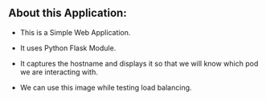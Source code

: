 
## About this Application:

 - This is a Simple Web Application.
   
  - It uses Python Flask Module.
   
 - It captures the hostname and displays it so that we will know which
   pod we are interacting with.
   
  - We can use this image while testing load balancing.
